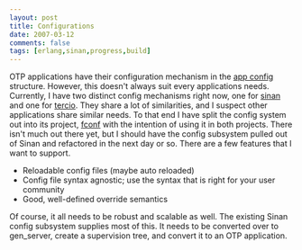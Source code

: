 ```yaml
---
layout: post
title: Configurations
date: 2007-03-12
comments: false
tags: [erlang,sinan,progress,build]
---
```


OTP applications have their configuration mechanism in the [app
config](http://www.erlang.org/doc/doc-5.5.3/doc/design_principles/applications.html#7.8)
structure. However, this doesn't always suit every applications
needs. Currently, I have two distinct config mechanisms right now, one
for [sinan](http://code.google.com/p/sinan/) and one for
[tercio](http://code.google.com/p/tercio/). They share a lot of
similarities, and I suspect other applications share similar needs. To
that end I have split the config system out into its project,
[fconf](http://code.google.com/p/fconf/) with the intention of using
it in both projects. There isn't much out there yet, but I should have
the config subsystem pulled out of Sinan and refactored in the next
day or so. There are a few features that I want to support.

- Reloadable config files (maybe auto reloaded)
- Config file syntax agnostic; use the syntax that is right for your
  user community
- Good, well-defined override semantics

Of course, it all needs to be robust and scalable as well. The
existing Sinan config subsystem supplies most of this. It needs to be
converted over to gen\_server, create a supervision tree, and convert
it to an OTP application.
